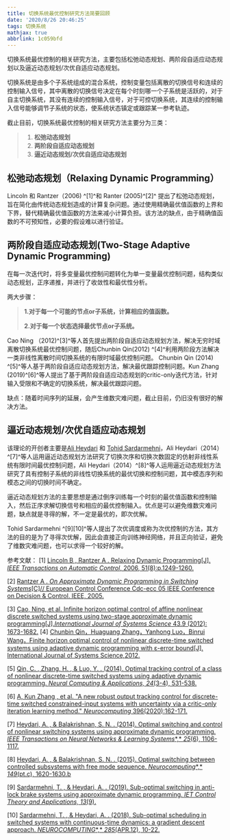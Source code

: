 ```yaml
---
title: 切换系统最优控制研究方法简要回顾
date: '2020/8/26 20:46:25'
tags: 切换系统
mathjax: true
abbrlink: 1c059bfd
---
```

切换系统最优控制的相关研究方法，主要包括松弛动态规划、两阶段自适应动态规划以及逼近动态规划/次优自适应动态规划。
<!-- more -->

切换系统是由多个子系统组成的混合系统，控制变量包括离散的切换信号和连续的控制输入信号，其中离散的切换信号决定在每个时刻哪一个子系统是活跃的，对于自主切换系统，其没有连续的控制输入信号，对于可控切换系统，其连续的控制输入信号能够调节子系统的状态，使系统状态镇定或跟踪某一参考轨迹。

截止目前，切换系统最优控制的相关研究方法主要分为三类：

> 1. **松弛动态规划**
> 2. **两阶段自适应动态规划**
> 3. **逼近动态规划/次优自适应动态规划**

## 松弛动态规划（Relaxing Dynamic Programming）

Lincoln 和 Rantzer（2006) ^[1]^和 Ranter (2005)^[2]^ 提出了松弛动态规划，旨在简化由传统动态规划造成的计算复杂问题。通过使用精确最优值函数的上界和下界，替代精确最优值函数的方法来减小计算负担。该方法的缺点，由于精确值函数的不可预知性，必要的假设难以进行验证。

## 两阶段自适应动态规划(Two-Stage Adaptive Dynamic Programming)

在每一次迭代时，将多变量最优控制问题转化为单一变量最优控制问题，结构类似动态规划，正序递推，并进行了收敛性和最优性分析。

两大步骤：

> **1.对于每一个可能的节点or子系统，计算相应的值函数。**
>
> **2.对于每一个状态选择最优节点or子系统。**

Cao Ning （2012)^[3]^等人首先提出两阶段自适应动态规划方法，解决无穷时域离散切换系统最优控制问题，随后Chunbin Qin(2012) ^[4]^利用两阶段方法解决一类非线性离散时间切换系统的有限时域最优控制问题。 Chunbin Qin (2014) ^[5]^等人基于两阶段自适应动态规划方法，解决最优跟踪控制问题。Kun Zhang (2019)^[6]^等人提出了基于两阶段自适应动态规划的critic-only迭代方法，针对输入受限和不确定的切换系统，解决最优跟踪问题。

缺点：随着时间序列的延展，会产生维数灾难问题，截止目前，仍旧没有很好的解决方法。

## 逼近动态规划/次优自适应动态规划

该理论的开创者主要是[Ali Heydari](http://faculty.smu.edu/aheydari/Research/Research.html) 和 [Tohid Sardarmehni](https://www.researchgate.net/profile/Tohid_Sardarmehni)，Ali Heydari（2014）^[7]^等人运用逼近动态规划方法研究了切换次序和切换次数固定的仿射非线性系统有限时间最优控制问题，Ali Heydari（2014）^[8]^等人运用逼近动态规划方法研究了具有控制子系统的非线性切换系统的最优切换和控制问题，其中模态序列和模态之间的切换时间不确定。

逼近动态规划方法的主要思想是通过倒序训练每一个时刻的最优值函数和控制输入，然后正序求解切换信号和相应的最优控制输入。优点是可以避免维数灾难问题，缺点就是寻得的解，不一定是最优的，即次优解。

Tohid Sardarmehni ^[9][10]^等人提出了次优调度或称为次优控制的方法，其方法的目的是为了寻得次优解，因此会直接正向训练神经网络，并且正向验证，避免了维数灾难问题，也可以求得一个较好的解。

参考文献：
[1]  [Lincoln B , Rantzer A . Relaxing Dynamic Programming[J]. *IEEE Transactions on Automatic Control*, 2006, 51(8):p.1249-1260.](https://ieeexplore.ieee.org/document/1673585)

[2]  [Rantzer A . *On Approximate Dynamic Programming in Switching Systems*[C]// European Control Conference Cdc-ecc 05 IEEE Conference on Decision & Control. IEEE, 2005.](https://ieeexplore.ieee.org/document/1582353/)

[3]  [Cao, Ning, et al. Infinite horizon optimal control of affine nonlinear discrete switched systems using two-stage approximate dynamic programming[J].*International Journal of Systems Science* 43.9 (2012): 1673-1682.](https://www.tandfonline.com/doi/full/10.1080/00207721.2010.549590)
[4]  [Chunbin Qin，Huaguang Zhang，Yanhong Luo，Binrui Wang，Finite horizon optimal control of nonlinear discrete-time switched systems using adaptive dynamic programming with ε-error bound[J]. International Journal of Systems Science,2012.](https://www.tandfonline.com/doi/full/10.1080/00207721.2012.748945)

[5]  [Qin, C. , Zhang, H. , & Luo, Y. . (2014). Optimal tracking control of a class of nonlinear discrete-time switched systems using adaptive dynamic programming. *Neural Computing & Applications,* *24*(3-4), 531-538.](https://link.springer.com/article/10.1007/s00521-012-1238-1)

[6]  [A, Kun Zhang , et al. "A new robust output tracking control for discrete-time switched constrained-input systems with uncertainty via a critic-only iteration learning method." *Neurocomputing* 396(2020):162-171.](https://www.sciencedirect.com/science/article/pii/S0925231219304254)

[7]  [Heydari, A. , & Balakrishnan, S. N. . (2014). Optimal switching and control of nonlinear switching systems using approximate dynamic programming. *IEEE Transactions on Neural Networks & Learning Systems**,* *25*(6), 1106-1117.](https://ieeexplore.ieee.org/document/6662473)

[8] [Heydari, A. , & Balakrishnan, S. N. . (2015). Optimal switching between controlled subsystems with free mode sequence. *Neurocomputing**,* *149*(pt.c), 1620-1630.b](https://www.sciencedirect.com/science/article/pii/S0925231214010583)

[9] [Sardarmehni, T. , & Heydari, A. . (2019). Sub-optimal switching in anti-lock brake systems using approximate dynamic programming. *IET Control Theory and Applications,* *13*(9).](https://ieeexplore.ieee.org/document/8733731)

[10] [Sardarmehni, T. , & Heydari, A. . (2018). Sub-optimal scheduling in switched systems with continuous-time dynamics: a gradient descent approach. *NEUROCOMPUTING**,* *285*(APR.12), 10-22.](https://www.sciencedirect.com/science/article/pii/S0925231218300171)

